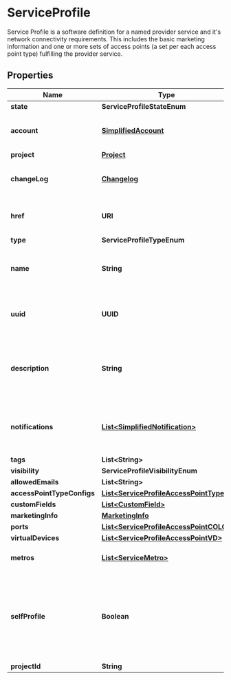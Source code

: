 

# ServiceProfile

Service Profile is a software definition for a named provider service and it's network connectivity requirements. This includes the basic marketing information and one or more sets of access points (a set per each access point type) fulfilling the provider service. 

## Properties

| Name | Type | Description | Notes |
|------------ | ------------- | ------------- | -------------|
|**state** | **ServiceProfileStateEnum** |  |  [optional] |
|**account** | [**SimplifiedAccount**](SimplifiedAccount.md) | Seller Account for Service Profile. |  [optional] |
|**project** | [**Project**](Project.md) |  |  [optional] |
|**changeLog** | [**Changelog**](Changelog.md) | Seller Account for Service Profile. |  [optional] |
|**href** | **URI** | Service Profile URI response attribute |  [optional] [readonly] |
|**type** | **ServiceProfileTypeEnum** |  |  [optional] |
|**name** | **String** | Customer-assigned service profile name |  [optional] |
|**uuid** | **UUID** | Equinix-assigned service profile identifier |  [optional] |
|**description** | **String** | User-provided service description should be of maximum length 375 |  [optional] |
|**notifications** | [**List&lt;SimplifiedNotification&gt;**](SimplifiedNotification.md) | Recipients of notifications on service profile change |  [optional] |
|**tags** | **List&lt;String&gt;** |  |  [optional] |
|**visibility** | **ServiceProfileVisibilityEnum** |  |  [optional] |
|**allowedEmails** | **List&lt;String&gt;** |  |  [optional] |
|**accessPointTypeConfigs** | [**List&lt;ServiceProfileAccessPointType&gt;**](ServiceProfileAccessPointType.md) |  |  [optional] |
|**customFields** | [**List&lt;CustomField&gt;**](CustomField.md) |  |  [optional] |
|**marketingInfo** | [**MarketingInfo**](MarketingInfo.md) |  |  [optional] |
|**ports** | [**List&lt;ServiceProfileAccessPointCOLO&gt;**](ServiceProfileAccessPointCOLO.md) |  |  [optional] |
|**virtualDevices** | [**List&lt;ServiceProfileAccessPointVD&gt;**](ServiceProfileAccessPointVD.md) |  |  [optional] |
|**metros** | [**List&lt;ServiceMetro&gt;**](ServiceMetro.md) | Derived response attribute. |  [optional] |
|**selfProfile** | **Boolean** | response attribute indicates whether the profile belongs to the same organization as the api-invoker. |  [optional] |
|**projectId** | **String** |  |  [optional] |



